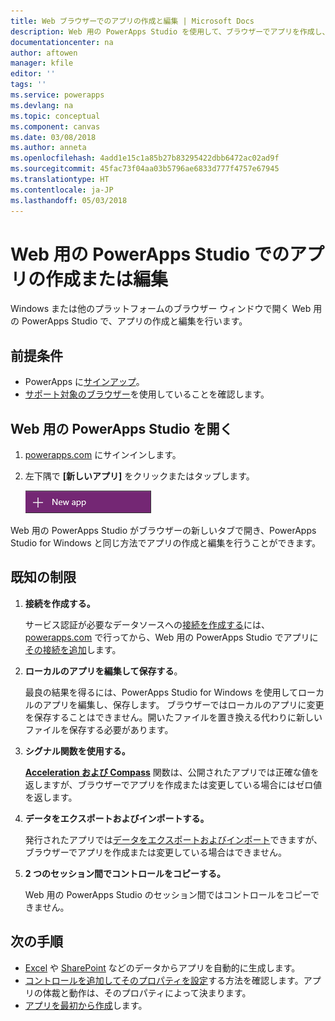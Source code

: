 ```yaml
---
title: Web ブラウザーでのアプリの作成と編集 | Microsoft Docs
description: Web 用の PowerApps Studio を使用して、ブラウザーでアプリを作成し、編集します。
documentationcenter: na
author: aftowen
manager: kfile
editor: ''
tags: ''
ms.service: powerapps
ms.devlang: na
ms.topic: conceptual
ms.component: canvas
ms.date: 03/08/2018
ms.author: anneta
ms.openlocfilehash: 4add1e15c1a85b27b83295422dbb6472ac02ad9f
ms.sourcegitcommit: 45fac73f04aa03b5796ae6833d777f4757e67945
ms.translationtype: HT
ms.contentlocale: ja-JP
ms.lasthandoff: 05/03/2018
---
```

# <a name="create-or-edit-apps-in-powerapps-studio-for-web"></a>Web 用の PowerApps Studio でのアプリの作成または編集
Windows または他のプラットフォームのブラウザー ウィンドウで開く Web 用の PowerApps Studio で、アプリの作成と編集を行います。

## <a name="prerequisites"></a>前提条件
* PowerApps に[サインアップ](../signup-for-powerapps.md)。
* [サポート対象のブラウザー](limits-and-config.md#supported-browsers-for-powerapps-studio)を使用していることを確認します。

## <a name="open-powerapps-studio-for-web"></a>Web 用の PowerApps Studio を開く
1. [powerapps.com](http://go.microsoft.com/fwlink/p/?LinkId=708209) にサインインします。
2. 左下隅で **[新しいアプリ]** をクリックまたはタップします。

    ![左側のナビゲーション バーの新しいアプリ](./media/create-app-browser/left-nav.png)

Web 用の PowerApps Studio がブラウザーの新しいタブで開き、PowerApps Studio for Windows と同じ方法でアプリの作成と編集を行うことができます。

## <a name="known-limitations"></a>既知の制限
1. **接続を作成する。**

    サービス認証が必要なデータソースへの[接続を作成する](add-manage-connections.md)には、[powerapps.com](https://web.powerapps.com) で行ってから、Web 用の PowerApps Studio でアプリに[その接続を追加](add-data-connection.md)します。
2. **ローカルのアプリを編集して保存する**。

    最良の結果を得るには、PowerApps Studio for Windows を使用してローカルのアプリを編集し、保存します。 ブラウザーではローカルのアプリに変更を保存することはできません。開いたファイルを置き換える代わりに新しいファイルを保存する必要があります。
3. **シグナル関数を使用する。**

    **[Acceleration および Compass](functions/signals.md)** 関数は、公開されたアプリでは正確な値を返しますが、ブラウザーでアプリを作成または変更している場合にはゼロ値を返します。
4. **データをエクスポートおよびインポートする。**

    発行されたアプリでは[データをエクスポートおよびインポート](controls/control-export-import.md)できますが、ブラウザーでアプリを作成または変更している場合はできません。
5. **2 つのセッション間でコントロールをコピーする。**

    Web 用の PowerApps Studio のセッション間ではコントロールをコピーできません。

## <a name="next-steps"></a>次の手順
* [Excel](get-started-create-from-data.md) や [SharePoint](app-from-sharepoint.md) などのデータからアプリを自動的に生成します。
* [コントロールを追加してそのプロパティを設定](add-configure-controls.md)する方法を確認します。アプリの体裁と動作は、そのプロパティによって決まります。
* [アプリを最初から作成](get-started-create-from-blank.md)します。
